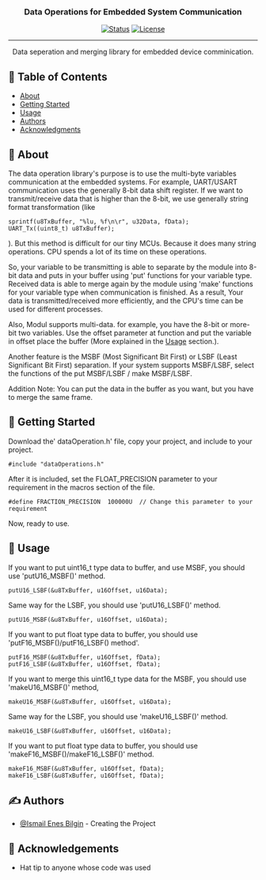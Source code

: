 <h3 align="center">Data Operations for Embedded System Communication</h3>

<div align="center">

[![Status](https://img.shields.io/badge/status-active-success.svg)]()
[![License](https://img.shields.io/badge/license-MIT-blue.svg)](/LICENSE)

</div>

---

<p align="center"> Data seperation and merging library for embedded device comminication.
    <br> 
</p>

## 📝 Table of Contents

- [About](#about)
- [Getting Started](#getting_started)
- [Usage](#usage)
- [Authors](#authors)
- [Acknowledgments](#acknowledgement)

## 🧐 About <a name = "about"></a>

The data operation library's purpose is to use the multi-byte variables communication at the embedded systems. For example, UART/USART communication uses the generally 8-bit data shift register. If we want to transmit/receive data that is higher than the 8-bit, we use generally string format transformation (like
 ```
 sprintf(u8TxBuffer, "%lu, %f\n\r", u32Data, fData);
 UART_Tx((uint8_t) u8TxBuffer);
 ```
 ). But this method is difficult for our tiny MCUs. Because it does many string operations. CPU spends a lot of its time on these operations. 

So, your variable to be transmitting is able to separate by the module into 8-bit data and puts in your buffer using 'put' functions for your variable type. Received data is able to merge again by the module using 'make' functions for your variable type when communication is finished. As a result, Your data is transmitted/received more efficiently, and the CPU's time can be used for different processes.

Also, Modul supports multi-data. for example, you have the 8-bit or more-bit two variables. Use the offset parameter at function and put the variable in offset place the buffer (More explained in the [Usage](#usage) section.).

Another feature is the MSBF (Most Significant Bit First) or LSBF (Least Significant Bit First) separation. If your system supports MSBF/LSBF, select the functions of the put MSBF/LSBF / make MSBF/LSBF. 

Addition Note: You can put the data in the buffer as you want, but you have to merge the same frame.

## 🏁 Getting Started <a name = "getting_started"></a>

Download the' dataOperation.h' file, copy your project, and include to your project.

```
#include "dataOperations.h"
```

After it is included, set the FLOAT_PRECISION parameter to your requirement in the macros section of the file. 

```
#define FRACTION_PRECISION  100000U  // Change this parameter to your requirement
```
Now, ready to use.

## 🎈 Usage <a name="usage"></a>

If you want to put uint16_t type data to buffer, and use MSBF, you should use 'putU16_MSBF()' method. 

```
putU16_LSBF(&u8TxBuffer, u16Offset, u16Data);
```

Same way for the LSBF, you should use 'putU16_LSBF()' method.

```
putU16_MSBF(&u8TxBuffer, u16Offset, u16Data);
```

If you want to put float type data to buffer, you should use 'putF16_MSBF()/putF16_LSBF() method'.

```
putF16_MSBF(&u8TxBuffer, u16Offset, fData);
putF16_LSBF(&u8TxBuffer, u16Offset, fData);
```

If you want to merge this uint16_t type data for the MSBF, you should use 'makeU16_MSBF()' method, 

```
makeU16_MSBF(&u8TxBuffer, u16Offset, u16Data);
```

Same way for the LSBF, you should use 'makeU16_LSBF()' method. 
```
makeU16_LSBF(&u8TxBuffer, u16Offset, u16Data);
```

If you want to put float type data to buffer, you should use 'makeF16_MSBF()/makeF16_LSBF()' method.

```
makeF16_MSBF(&u8TxBuffer, u16Offset, fData);
makeF16_LSBF(&u8TxBuffer, u16Offset, fData);
```

## ✍️ Authors <a name = "authors"></a>

- [@Ismail Enes Bilgin](https://github.com/bilginistAdam) - Creating the Project


## 🎉 Acknowledgements <a name = "acknowledgement"></a>

- Hat tip to anyone whose code was used